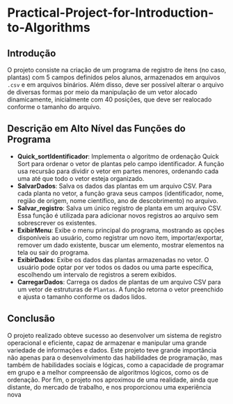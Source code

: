 # Practical-Project-for-Introduction-to-Algorithms

## Introdução

O projeto consiste na criação de um programa de registro de itens (no caso, plantas) com 5 campos definidos pelos alunos, armazenados em arquivos `.csv` e em arquivos binários. Além disso, deve ser possível alterar o arquivo de diversas formas por meio da manipulação de um vetor alocado dinamicamente, inicialmente com 40 posições, que deve ser realocado conforme o tamanho do arquivo.

## Descrição em Alto Nível das Funções do Programa

- **Quick_sortIdentificador**: Implementa o algoritmo de ordenação Quick Sort para ordenar o vetor de plantas pelo campo identificador. A função usa recursão para dividir o vetor em partes menores, ordenando cada uma até que todo o vetor esteja organizado.
- **SalvarDados**: Salva os dados das plantas em um arquivo CSV. Para cada planta no vetor, a função grava seus campos (identificador, nome, região de origem, nome científico, ano de descobrimento) no arquivo.
- **Salvar_registro**: Salva um único registro de planta em um arquivo CSV. Essa função é utilizada para adicionar novos registros ao arquivo sem sobrescrever os existentes.
- **ExibirMenu**: Exibe o menu principal do programa, mostrando as opções disponíveis ao usuário, como registrar um novo item, importar/exportar, remover um dado existente, buscar um elemento, mostrar elementos na tela ou sair do programa.
- **ExibirDados**: Exibe os dados das plantas armazenadas no vetor. O usuário pode optar por ver todos os dados ou uma parte específica, escolhendo um intervalo de registros a serem exibidos.
- **CarregarDados**: Carrega os dados de plantas de um arquivo CSV para um vetor de estruturas de `Plantas`. A função retorna o vetor preenchido e ajusta o tamanho conforme os dados lidos.


## Conclusão

O projeto realizado obteve sucesso ao desenvolver um sistema de registro operacional e
eficiente, capaz de armazenar e manipular uma grande variedade de informações e dados. Este
projeto teve grande importância não apenas para o desenvolvimento das habilidades de
programação, mas também de habilidades sociais e lógicas, como a capacidade de programar
em grupo e a melhor compreensão de algoritmos lógicos, como os de ordenação. Por fim, o
projeto nos aproximou de uma realidade, ainda que distante, do mercado de trabalho, e nos
proporcionou uma experiência nova
